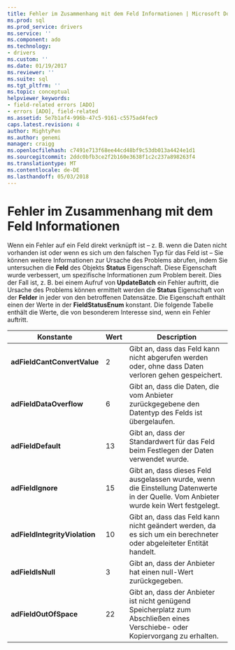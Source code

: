 ```yaml
---
title: Fehler im Zusammenhang mit dem Feld Informationen | Microsoft Docs
ms.prod: sql
ms.prod_service: drivers
ms.service: ''
ms.component: ado
ms.technology:
- drivers
ms.custom: ''
ms.date: 01/19/2017
ms.reviewer: ''
ms.suite: sql
ms.tgt_pltfrm: ''
ms.topic: conceptual
helpviewer_keywords:
- field-related errors [ADO]
- errors [ADO], field-related
ms.assetid: 5e7b1af4-996b-47c5-9161-c5575ad4fec9
caps.latest.revision: 4
author: MightyPen
ms.author: genemi
manager: craigg
ms.openlocfilehash: c7491e713f68ee44cd48bf9c53db013a4424e1d1
ms.sourcegitcommit: 2ddc0bfb3ce2f2b160e3638f1c2c237a898263f4
ms.translationtype: MT
ms.contentlocale: de-DE
ms.lasthandoff: 05/03/2018
---
```

# <a name="field-related-error-information"></a>Fehler im Zusammenhang mit dem Feld Informationen
Wenn ein Fehler auf ein Feld direkt verknüpft ist – z. B. wenn die Daten nicht vorhanden ist oder wenn es sich um den falschen Typ für das Feld ist – Sie können weitere Informationen zur Ursache des Problems abrufen, indem Sie untersuchen die **Feld** des Objekts **Status**  Eigenschaft. Diese Eigenschaft wurde verbessert, um spezifische Informationen zum Problem bereit. Dies der Fall ist, z. B. bei einem Aufruf von **UpdateBatch** ein Fehler auftritt, die Ursache des Problems können ermittelt werden die **Status** Eigenschaft von der **Felder** in jeder von den betroffenen Datensätze. Die Eigenschaft enthält einen der Werte in der **FieldStatusEnum** konstant. Die folgende Tabelle enthält die Werte, die von besonderem Interesse sind, wenn ein Fehler auftritt.  
  
|Konstante|Wert|Description|  
|--------------|-----------|-----------------|  
|**adFieldCantConvertValue**|2|Gibt an, dass das Feld kann nicht abgerufen werden oder, ohne dass Daten verloren gehen gespeichert.|  
|**adFieldDataOverflow**|6|Gibt an, dass die Daten, die vom Anbieter zurückgegebene den Datentyp des Felds ist übergelaufen.|  
|**adFieldDefault**|13|Gibt an, dass der Standardwert für das Feld beim Festlegen der Daten verwendet wurde.|  
|**adFieldIgnore**|15|Gibt an, dass dieses Feld ausgelassen wurde, wenn die Einstellung Datenwerte in der Quelle. Vom Anbieter wurde kein Wert festgelegt.|  
|**adFieldIntegrityViolation**|10|Gibt an, dass das Feld kann nicht geändert werden, da es sich um ein berechneter oder abgeleiteter Entität handelt.|  
|**adFieldIsNull**|3|Gibt an, dass der Anbieter hat einen null-Wert zurückgegeben.|  
|**adFieldOutOfSpace**|22|Gibt an, dass der Anbieter ist nicht genügend Speicherplatz zum Abschließen eines Verschiebe- oder Kopiervorgang zu erhalten.|
